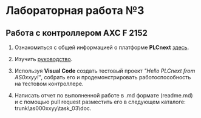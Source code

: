 # Лабораторная работа №3

## Работа с контроллером **AXC F 2152**

1. Ознакомиться с общей информацией о платформе **PLCnext** [здесь](https://www.plcnext.help/te/About/Home.htm).

2. Изучить [руководство](https://github.com/savushkin-r-d/PLCnext-howto/tree/master/HowTo%20build%20program%20Hello%20PLCnext).

3. Используя **Visual Code** создать тестовый проект *"Hello PLCnext from AS0xxyy!"*, собрать его и продемонстрировать работоспособность на тестовом контроллере.

4. Написать отчет по выполненной работе в .md формате (readme.md) и с помощью pull request разместить его в следующем каталоге: trunk\as000xxyy\task_03\doc.
